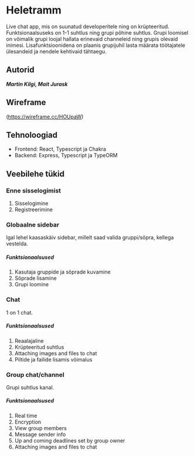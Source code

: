 # Heletramm

Live chat app, mis on suunatud developeritele ning on krüpteeritud. Funktsionaalsuseks on 1-1 suhtlus ning grupi põhine suhtlus. Grupi loomisel on võimalik grupi loojal hallata erinevaid channeleid ning grupis olevaid inimesi. Lisafunktsioonidena on plaanis grupijuhil lasta määrata töötajatele ülesandeid ja nendele kehtivaid tähtaegu.

## Autorid
***Martin Kilgi, Mait Jurask***

## Wireframe

(https://wireframe.cc/HOUpaW)

## Tehnoloogiad

- Frontend: React, Typescript ja Chakra
- Backend: Express, Typescript ja TypeORM

## Veebilehe tükid

### Enne sisselogimist

1. Sisselogimine
1. Registreerimine

### Globaalne sidebar

Igal lehel kaasaskäiv sidebar, millelt saad valida gruppi/sõpra, kellega vestelda.

##### Funktsionaalsused

1. Kasutaja gruppide ja sõprade kuvamine
1. Sõprade lisamine
1. Grupi loomine

### Chat

1 on 1 chat.

##### Funktsionaalsused

1. Reaalajaline
1. Krüpteeritud suhtlus
1. Attaching images and files to chat
1. Piltide ja failide lisamis võimalus

### Group chat/channel

Grupi suhtlus kanal.

##### Funktsionaalsused

1. Real time
1. Encryption
1. View group members
1. Message sender info
1. Up and coming deadlines set by group owner
1. Attaching images and files to chat

